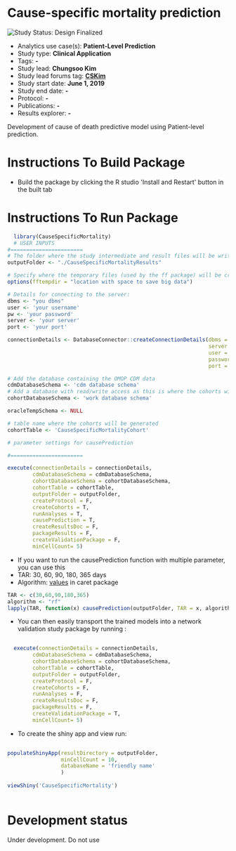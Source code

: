 Cause-specific mortality prediction
=============

<img src="https://img.shields.io/badge/Study%20Status-Design%20Finalized-brightgreen.svg" alt="Study Status: Design Finalized">

- Analytics use case(s): **Patient-Level Prediction**
- Study type: **Clinical Application**
- Tags: **-**
- Study lead: **Chungsoo Kim**
- Study lead forums tag: **[CSKim](https://forums.ohdsi.org/u/[Chungsoo_Kim])**
- Study start date: **June 1, 2019**
- Study end date: **-**
- Protocol: **-**
- Publications: **-**
- Results explorer: **-**

Development of cause of death predictive model using Patient-level prediction.

Instructions To Build Package
===================

- Build the package by clicking the R studio 'Install and Restart' button in the built tab 


Instructions To Run Package
===================


```r
  library(CauseSpecificMortality)
  # USER INPUTS
#=======================
# The folder where the study intermediate and result files will be written:
outputFolder <- "./CauseSpecificMortalityResults"

# Specify where the temporary files (used by the ff package) will be created:
options(fftempdir = "location with space to save big data")

# Details for connecting to the server:
dbms <- "you dbms"
user <- 'your username'
pw <- 'your password'
server <- 'your server'
port <- 'your port'

connectionDetails <- DatabaseConnector::createConnectionDetails(dbms = dbms,
                                                                server = server,
                                                                user = user,
                                                                password = pw,
                                                                port = port)

# Add the database containing the OMOP CDM data
cdmDatabaseSchema <- 'cdm database schema'
# Add a database with read/write access as this is where the cohorts will be generated
cohortDatabaseSchema <- 'work database schema'

oracleTempSchema <- NULL

# table name where the cohorts will be generated
cohortTable <- 'CauseSpecificMortalityCohort'

# parameter settings for causePrediction 

#=======================

execute(connectionDetails = connectionDetails,
        cdmDatabaseSchema = cdmDatabaseSchema,
        cohortDatabaseSchema = cohortDatabaseSchema,
        cohortTable = cohortTable,
        outputFolder = outputFolder,
        createProtocol = F,
        createCohorts = T,
        runAnalyses = T,
        causePrediction = T,
        createResultsDoc = F,
        packageResults = F,
        createValidationPackage = F,
        minCellCount= 5)
```

- If you want to run the causePrediction function with multiple parameter, you can use this
- TAR: 30, 60, 90, 180, 365 days
- Algorithm: [values](http://topepo.github.io/caret/available-models.html) in caret package


```r
TAR <- c(30,60,90,180,365)
algorithm <- "rf"
lapply(TAR, function(x) causePrediction(outputFolder, TAR = x, algorithm))
```

- You can then easily transport the trained models into a network validation study package by running :

```r
  
  execute(connectionDetails = connectionDetails,
        cdmDatabaseSchema = cdmDatabaseSchema,
        cohortDatabaseSchema = cohortDatabaseSchema,
        cohortTable = cohortTable,
        outputFolder = outputFolder,
        createProtocol = F,
        createCohorts = F,
        runAnalyses = F,
        createResultsDoc = F,
        packageResults = F,
        createValidationPackage = T,
        minCellCount= 5)

```

- To create the shiny app and view run:

```r
  
populateShinyApp(resultDirectory = outputFolder,
                 minCellCount = 10, 
                 databaseName = 'friendly name'
                 ) 
        
viewShiny('CauseSpecificMortality')
  

```

# Development status
Under development. Do not use

